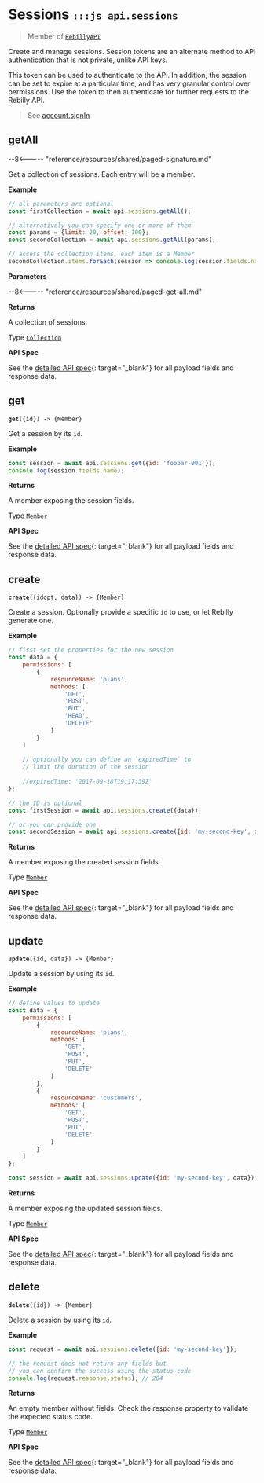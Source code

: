 # Sessions <small>`:::js api.sessions`</small>

> Member of [`RebillyAPI`][goto-rebillyapi]

Create and manage sessions. Session tokens are an alternate method to API authentication that is not private, unlike API keys.

This token can be used to authenticate to the API. In addition, the session can be set to expire at a particular time, and has very granular control over permissions. Use the token to then authenticate for further requests to the Rebilly API.

> See [account.signIn][goto-signin]

## getAll

--8<----- "reference/resources/shared/paged-signature.md"

Get a collection of sessions. Each entry will be a member.


**Example**

```js
// all parameters are optional
const firstCollection = await api.sessions.getAll();

// alternatively you can specify one or more of them
const params = {limit: 20, offset: 100}; 
const secondCollection = await api.sessions.getAll(params);

// access the collection items, each item is a Member
secondCollection.items.forEach(session => console.log(session.fields.name));
```

**Parameters**


--8<----- "reference/resources/shared/paged-get-all.md"


**Returns**

A collection of sessions.

Type [`Collection`][goto-collection]


**API Spec**

See the [detailed API spec][1]{: target="_blank"} for all payload fields and response data.

## get
<div class="method"><code><strong>get</strong>({<span class="prop">id</span>}) -> <span class="return">{Member}</span></code></div>

Get a session by its `id`.


**Example**

```js
const session = await api.sessions.get({id: 'foobar-001'});
console.log(session.fields.name);
```


**Returns**

A member exposing the session fields.

Type [`Member`][goto-member]


**API Spec**

See the [detailed API spec][2]{: target="_blank"} for all payload fields and response data.

## create
<div class="method"><code><strong>create</strong>({<span class="prop">id</span><span class="optional" title="optional">opt</span>, <span class="prop">data</span>}) -> <span class="return">{Member}</span></code></div>

Create a session. Optionally provide a specific `id` to use, or let Rebilly generate one.

**Example**

```js
// first set the properties for the new session
const data = {
    permissions: [
        {
            resourceName: 'plans',
            methods: [
                'GET',
                'POST',
                'PUT',
                'HEAD',
                'DELETE'
            ]
        }
    ]
    
    // optionally you can define an `expiredTime` to 
    // limit the duration of the session
    
    //expiredTime: '2017-09-18T19:17:39Z'
};

// the ID is optional
const firstSession = await api.sessions.create({data});

// or you can provide one
const secondSession = await api.sessions.create({id: 'my-second-key', data});
```


**Returns**

A member exposing the created session fields.

Type [`Member`][goto-member]


**API Spec**

See the [detailed API spec][3]{: target="_blank"} for all payload fields and response data.

## update
<div class="method"><code><strong>update</strong>({<span class="prop">id</span>, <span class="prop">data</span>}) -> <span class="return">{Member}</span></code></div>

Update a session by using its `id`. 


**Example**

```js
// define values to update
const data = {
    permissions: [
        {
            resourceName: 'plans',
            methods: [
                'GET',
                'POST',
                'PUT',
                'DELETE'
            ]
        },
        {
            resourceName: 'customers',
            methods: [
                'GET',
                'POST',
                'PUT',
                'DELETE'
            ]
        }
    ]
};

const session = await api.sessions.update({id: 'my-second-key', data});
```


**Returns**

A member exposing the updated session fields.

Type [`Member`][goto-member]


**API Spec**

See the [detailed API spec][3]{: target="_blank"} for all payload fields and response data.

## delete
<div class="method"><code><strong>delete</strong>({<span class="prop">id</span>}) -> <span class="return">{Member}</span></code></div>

Delete a session by using its `id`.


**Example**

```js
const request = await api.sessions.delete({id: 'my-second-key'});

// the request does not return any fields but
// you can confirm the success using the status code
console.log(request.response.status); // 204
```


**Returns**

An empty member without fields. Check the response property to validate the expected status code.

Type [`Member`][goto-member]


**API Spec**

See the [detailed API spec][4]{: target="_blank"} for all payload fields and response data.

[goto-rebillyapi]: ../rebilly-api
[goto-collection]: ../types/collection
[goto-member]: ../types/member
[goto-signin]: ./account#signin
[1]: https://rebilly.github.io/RebillyAPI/#tag/Sessions%2Fpaths%2F~1sessions%2Fget
[2]: https://rebilly.github.io/RebillyAPI/#tag/Sessions%2Fpaths%2F~1sessions~1%7Bid%7D%2Fget
[3]: https://rebilly.github.io/RebillyAPI/#tag/Sessions%2Fpaths%2F~1sessions~1%7Bid%7D%2Fput
[4]: https://rebilly.github.io/RebillyAPI/#tag/Sessions%2Fpaths%2F~1sessions~1%7Bid%7D%2Fdelete

